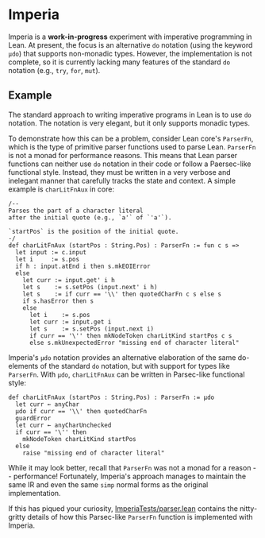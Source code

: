 # Imperia

Imperia is a **work-in-progress** experiment with imperative programming in Lean. At present, the focus is an alternative `do` notation (using the keyword `μdo`) that supports non-monadic types. However, the implementation is not complete, so it is currently lacking many features of the standard `do` notation (e.g., `try`, `for`, `mut`).

## Example

The standard approach to writing imperative programs in Lean is to use  `do` notation. The notation is very elegant, but it only supports monadic types.

To demonstrate how this can be a problem, consider Lean core's `ParserFn`, which is the type of primitive parser functions used to parse Lean. `ParserFn` is not a monad for performance reasons. This means that Lean parser functions can neither use `do` notation in their code or follow a Paersec-like functional style. Instead, they must be written in a very verbose and inelegant  manner that carefully tracks the state and context. A simple example is `charLitFnAux` in core:

```lean
/--
Parses the part of a character literal
after the initial quote (e.g., `a'` of `'a'`).

`startPos` is the position of the initial quote.
-/
def charLitFnAux (startPos : String.Pos) : ParserFn := fun c s =>
  let input := c.input
  let i     := s.pos
  if h : input.atEnd i then s.mkEOIError
  else
    let curr := input.get' i h
    let s    := s.setPos (input.next' i h)
    let s    := if curr == '\\' then quotedCharFn c s else s
    if s.hasError then s
    else
      let i    := s.pos
      let curr := input.get i
      let s    := s.setPos (input.next i)
      if curr == '\'' then mkNodeToken charLitKind startPos c s
      else s.mkUnexpectedError "missing end of character literal"
```

Imperia's `μdo` notation provides an alternative elaboration of the same do-elements of the standard `do` notation, but with support for types like `ParserFn`. With  `μdo`, `charLitFnAux` can be written in Parsec-like functional style:

```lean
def charLitFnAux (startPos : String.Pos) : ParserFn := μdo
  let curr ← anyChar
  μdo if curr == '\\' then quotedCharFn
  guardError
  let curr ← anyCharUnchecked
  if curr == '\'' then
    mkNodeToken charLitKind startPos
  else
    raise "missing end of character literal"
```

While it may look better, recall that `ParserFn` was not a monad for a reason -- performance! Fortunately, Imperia's approach manages to maintain the same IR and even the same `simp` normal forms as the original implementation.

If this has piqued your curiosity, [ImperiaTests/parser.lean](ImperiaTests/parser.lean) contains the nitty-gritty details of how this Parsec-like `ParserFn` function is implemented with Imperia.
